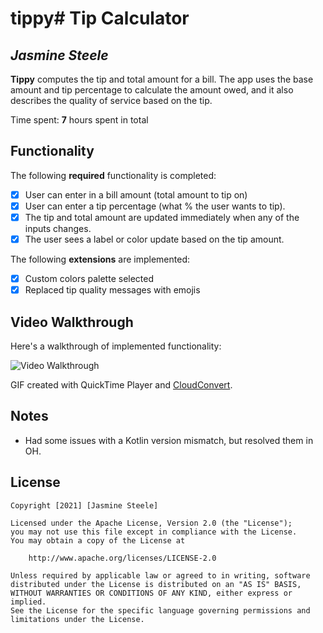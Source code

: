 # tippy# Tip Calculator 

## *Jasmine Steele*

**Tippy** computes the tip and total amount for a bill. The app uses the base amount and tip percentage to calculate the amount owed, and it also describes the quality of service based on the tip.

Time spent: **7** hours spent in total

## Functionality 

The following **required** functionality is completed:

* [x] User can enter in a bill amount (total amount to tip on)
* [x] User can enter a tip percentage (what % the user wants to tip).
* [x] The tip and total amount are updated immediately when any of the inputs changes.
* [x] The user sees a label or color update based on the tip amount. 

The following **extensions** are implemented:

* [x] Custom colors palette selected
* [x] Replaced tip quality messages with emojis

## Video Walkthrough

Here's a walkthrough of implemented functionality:

<img src='https://i.imgur.com/Un9f0l4.gif' title='Video Walkthrough' width='' alt='Video Walkthrough' />

GIF created with QuickTime Player and [CloudConvert](https://cloudconvert.com/mov-to-gif).

## Notes

- Had some issues with a Kotlin version mismatch, but resolved them in OH.

## License

    Copyright [2021] [Jasmine Steele]

    Licensed under the Apache License, Version 2.0 (the "License");
    you may not use this file except in compliance with the License.
    You may obtain a copy of the License at

        http://www.apache.org/licenses/LICENSE-2.0

    Unless required by applicable law or agreed to in writing, software
    distributed under the License is distributed on an "AS IS" BASIS,
    WITHOUT WARRANTIES OR CONDITIONS OF ANY KIND, either express or implied.
    See the License for the specific language governing permissions and
    limitations under the License.